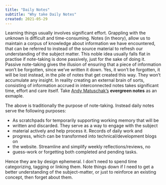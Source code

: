 ```yaml
---
title: "Daily Notes"
subtitle: "Why take Daily Notes"
created: 2021-05-29
---
```


Learning things usually involves significant effort. Grappling with the
unknown is difficult and time-consuming. Notes (in theory), allow us to
maintain a corpus of knowledge about information we have encountered,
that can be referred to instead of the source material to refresh our
understanding of the subject matter. This noble idea usually falls flat
in practise if note-taking is done passively, just for the sake of doing
it. Passive note-taking gives the illusion of ensuring that a piece of
information won’t be forgotten, since we’ve written it down. Yes, it
won’t be forgotten, it will be lost instead, in the pile of notes that
get created this way. They won’t accumulate any insight. In reality
creating an external brain of sorts, consisting of information accrued
in interconnected notes takes significant time, effort and care itself.
Take [Andy
Matuschak’s](https://publish.obsidian.md/andymatuschak/Evergreen+notes)
**evergreen notes** as an exmaple.

The above is traditionally the purpose of note-taking. Instead daily
notes serve the following purposes:

- As scratchpads for temporarily supporting working memory that will be
- written and discarded. They serve as a way to engage with the subject
- material actively and help process it. Records of daily work and
- progress, which can be transformed into technical/development blogs on
- the website. Streamline and simplify weekly reflections/reviews, no
- guess-work or forgetting both completed and pending tasks.

Hence they are by design ephemeral. I don't need to spend time
categorizing, tagging or linking them. Note things down if I need to get
a better understanding of the subject-matter, or just to reinforce an
existing concept, then forget about them.
